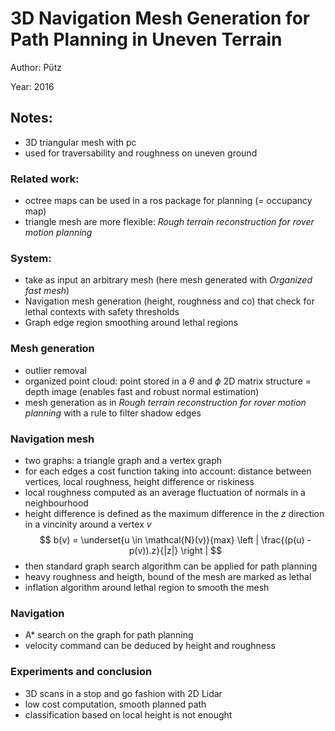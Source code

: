 # 3D Navigation Mesh Generation for Path Planning in Uneven Terrain

Author: Pütz

Year: 2016

Notes:
---

* 3D triangular mesh with pc
* used for traversability and roughness on uneven ground

### Related work:

* octree maps can be used in a ros package for planning (= occupancy map)
* triangle mesh are more flexible: *Rough terrain reconstruction for
rover motion planning*

### System:

* take as input an arbitrary mesh (here mesh generated with *Organized fast mesh*)
* Navigation mesh generation (height, roughness and co) that check for lethal contexts with safety thresholds 
* Graph edge region smoothing around lethal regions 

### Mesh generation

* outlier removal
* organized point cloud: point stored in a $\theta$ and $\phi$ 2D matrix structure = depth image (enables fast and robust normal estimation)
* mesh generation as in *Rough terrain reconstruction for
rover motion planning* with a rule to filter shadow edges


### Navigation mesh 

* two graphs: a triangle graph and a vertex graph
* for each edges a cost function taking into account: distance between vertices, local roughness, height difference or riskiness
* local roughness computed as an average fluctuation of normals in a neighbourhood
* height difference is defined as the maximum difference in the $z$ direction in a vincinity around a vertex $v$
$$
b(v) = \underset{u \in \mathcal{N}(v)}{max} \left | \frac{(p(u) - p(v)).z}{|z|} \right |
$$
* then standard graph search algorithm can be applied for path planning 
* heavy roughness and heigth, bound of the mesh are marked as lethal
* inflation algorithm around lethal region to smooth the mesh

### Navigation

* A* search on the graph for path planning
* velocity command can be deduced by height and roughness

### Experiments and conclusion

* 3D scans in a stop and go fashion with 2D Lidar
* low cost computation, smooth planned path 
* classification based on local height is not enought   